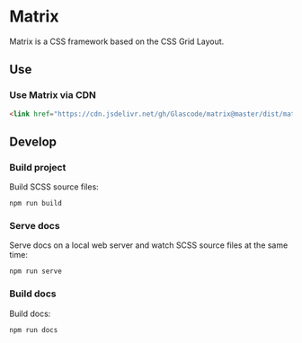 # Matrix

Matrix is a CSS framework based on the CSS Grid Layout.

## Use

### Use Matrix via CDN

```html
<link href="https://cdn.jsdelivr.net/gh/Glascode/matrix@master/dist/matrix.min.css" rel="stylesheet">
```

## Develop

### Build project

Build SCSS source files:
```
npm run build
```

### Serve docs

Serve docs on a local web server and watch SCSS source files at the same time:
```
npm run serve
```

### Build docs

Build docs:
```
npm run docs
```
